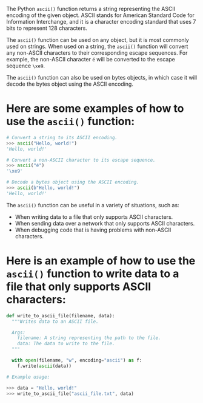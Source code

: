 The Python `ascii()` function returns a string representing the ASCII encoding of the given object. ASCII stands for American Standard Code for Information Interchange, and it is a character encoding standard that uses 7 bits to represent 128 characters.

The `ascii()` function can be used on any object, but it is most commonly used on strings. When used on a string, the `ascii()` function will convert any non-ASCII characters to their corresponding escape sequences. For example, the non-ASCII character `é` will be converted to the escape sequence `\xe9`.

The `ascii()` function can also be used on bytes objects, in which case it will decode the bytes object using the ASCII encoding.

# Here are some examples of how to use the `ascii()` function:

```python
# Convert a string to its ASCII encoding.
>>> ascii("Hello, world!")
'Hello, world!'

# Convert a non-ASCII character to its escape sequence.
>>> ascii("é")
'\xe9'

# Decode a bytes object using the ASCII encoding.
>>> ascii(b"Hello, world!")
'Hello, world!'
```

The `ascii()` function can be useful in a variety of situations, such as:

* When writing data to a file that only supports ASCII characters.
* When sending data over a network that only supports ASCII characters.
* When debugging code that is having problems with non-ASCII characters.

# Here is an example of how to use the `ascii()` function to write data to a file that only supports ASCII characters:

```python
def write_to_ascii_file(filename, data):
  """Writes data to an ASCII file.

  Args:
    filename: A string representing the path to the file.
    data: The data to write to the file.
  """

  with open(filename, "w", encoding="ascii") as f:
    f.write(ascii(data))

# Example usage:

>>> data = "Hello, world!"
>>> write_to_ascii_file("ascii_file.txt", data)
```
